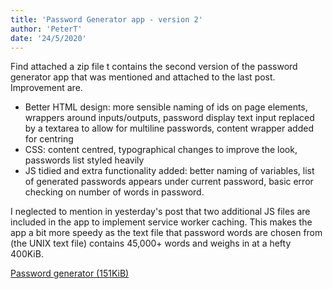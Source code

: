 ```yaml
---
title: 'Password Generator app - version 2'
author: 'PeterT'
date: '24/5/2020'
---
```


Find attached a zip file t contains the second version of the password generator app that was mentioned and attached to the last post. Improvement are.

+ Better HTML design: more sensible naming of ids on page elements, wrappers around inputs/outputs, password display text input replaced by a textarea to allow for multiline passwords, content wrapper added for centring
+ CSS: content centred, typographical changes to improve the look, passwords list styled heavily
+ JS tidied and extra functionality added: better naming of variables, list of generated passwords appears under current password, basic error checking on number of words in password. 

I neglected to mention in yesterday's post that two additional JS files are included in the app to implement service worker caching. This makes the app a bit more speedy as the text file that password words are chosen from (the UNIX text file) contains 45,000+ words and weighs in at a hefty 400KiB.

[Password generator (151KiB)](/static/password_generator/password-generator-v2.zip)



